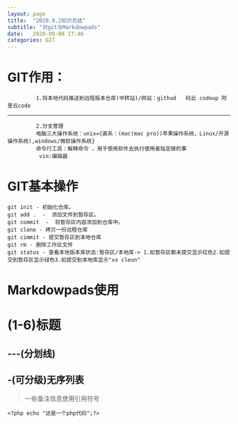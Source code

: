 ```yaml
---
layout: page
title:  "2020.9.2知识总结"
subtitle: "对git与Markdowpads"
date:   2020-09-08 17:46
categories: GIT
---
```


# GIT作用：
             1.将本地代码推送到远程版本仓库(中转站)/网站：githud   码云 codeup 阿里云code
---
             2.分支管理
             电脑三大操作系统：unix={直系：(mac(mac pro))苹果操作系统，Linux/开源操作系统),windows/微软操作系统}
             命令行工具：解释命令 ，用于使用软件去执行使用者指定做的事
              vin:编辑器
# GIT基本操作
    git init - 初始化仓库。
    git add .  -  添加文件到暂存区。
    git commit  -  将暂存区内容添加到仓库中。
    git clone - 拷贝一份远程仓库
    git cimmit - 提交暂存区到本地仓库
    git rm - 删除工作区文件
    git status - 查看本地版本库状态:暂存区/本地库-> 1.如暂存区都未提交显示红色2.如提交到暂存区显示绿色3.如提交到本地库显示"xx cleun"
              
# Markdowpads使用
# (1-6)标题
---(分划线)
-
 -(可分级)无序列表
-
> 一些备注信息使用引用符号
``` php代码块
<?php echo "这是一个php代码";?>
```

